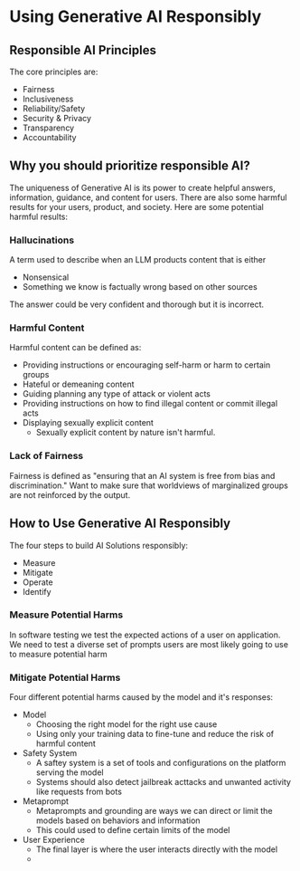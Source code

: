 # Using Generative AI Responsibly

## Responsible AI Principles

The core principles are:

- Fairness
- Inclusiveness
- Reliability/Safety
- Security & Privacy
- Transparency
- Accountability

## Why you should prioritize responsible AI?

The uniqueness of Generative AI is its power to create helpful answers, information, guidance, and content for users. There are also some harmful results for your users, product, and society. Here are some potential harmful results:

### Hallucinations

A term used to describe when an LLM products content that is either

- Nonsensical
- Something we know is factually wrong based on other sources

The answer could be very confident and thorough but it is incorrect.

### Harmful Content

Harmful content can be defined as:

- Providing instructions or encouraging self-harm or harm to certain groups
- Hateful or demeaning content
- Guiding planning any type of attack or violent acts
- Providing instructions on how to find illegal content or commit illegal acts
- Displaying sexually explicit content
  - Sexually explicit content by nature isn't harmful.

### Lack of Fairness

Fairness is defined as "ensuring that an AI system is free from bias and discrimination." Want to make sure that worldviews of marginalized groups are not reinforced by the output.

## How to Use Generative AI Responsibly

The four steps to build AI Solutions responsibly:

- Measure
- Mitigate
- Operate
- Identify

### Measure Potential Harms

In software testing we test the expected actions of a user on application. We need to test a diverse set of prompts users are most likely going to use to measure potential harm

### Mitigate Potential Harms

Four different potential harms caused by the model and it's responses:

- Model
  - Choosing the right model for the right use cause
  - Using only your training data to fine-tune and reduce the risk of harmful content
- Safety System
  - A saftey system is a set of tools and configurations on the platform serving the model
  - Systems should also detect jailbreak acttacks and unwanted activity like requests from bots
- Metaprompt
  - Metaprompts and grounding are ways we can direct or limit the models based on behaviors and information
  - This could used to define certain limits of the model
- User Experience
  - The final layer is where the user interacts directly with the model
  - 